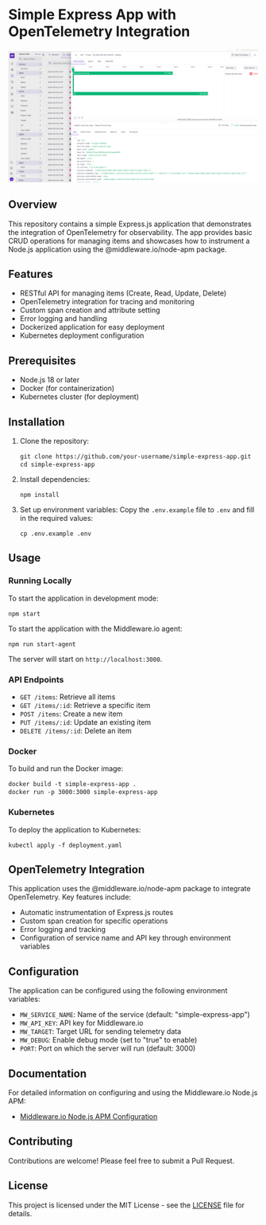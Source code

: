 # Simple Express App with OpenTelemetry Integration

![Simple Express App Screenshot](./assets/simple-express-app.png)

## Overview

This repository contains a simple Express.js application that demonstrates the integration of OpenTelemetry for observability. The app provides basic CRUD operations for managing items and showcases how to instrument a Node.js application using the @middleware.io/node-apm package.

## Features

- RESTful API for managing items (Create, Read, Update, Delete)
- OpenTelemetry integration for tracing and monitoring
- Custom span creation and attribute setting
- Error logging and handling
- Dockerized application for easy deployment
- Kubernetes deployment configuration

## Prerequisites

- Node.js 18 or later
- Docker (for containerization)
- Kubernetes cluster (for deployment)

## Installation

1. Clone the repository:
   ```
   git clone https://github.com/your-username/simple-express-app.git
   cd simple-express-app
   ```

2. Install dependencies:
   ```
   npm install
   ```

3. Set up environment variables:
   Copy the `.env.example` file to `.env` and fill in the required values:
   ```
   cp .env.example .env
   ```

## Usage

### Running Locally

To start the application in development mode:

```
npm start
```

To start the application with the Middleware.io agent:

```
npm run start-agent
```

The server will start on `http://localhost:3000`.

### API Endpoints

- `GET /items`: Retrieve all items
- `GET /items/:id`: Retrieve a specific item
- `POST /items`: Create a new item
- `PUT /items/:id`: Update an existing item
- `DELETE /items/:id`: Delete an item

### Docker

To build and run the Docker image:

```
docker build -t simple-express-app .
docker run -p 3000:3000 simple-express-app
```

### Kubernetes

To deploy the application to Kubernetes:

```
kubectl apply -f deployment.yaml
```

## OpenTelemetry Integration

This application uses the @middleware.io/node-apm package to integrate OpenTelemetry. Key features include:

- Automatic instrumentation of Express.js routes
- Custom span creation for specific operations
- Error logging and tracking
- Configuration of service name and API key through environment variables

## Configuration

The application can be configured using the following environment variables:

- `MW_SERVICE_NAME`: Name of the service (default: "simple-express-app")
- `MW_API_KEY`: API key for Middleware.io
- `MW_TARGET`: Target URL for sending telemetry data
- `MW_DEBUG`: Enable debug mode (set to "true" to enable)
- `PORT`: Port on which the server will run (default: 3000)

## Documentation

For detailed information on configuring and using the Middleware.io Node.js APM:

- [Middleware.io Node.js APM Configuration](https://docs.middleware.io/apm-configuration/node-js)

## Contributing

Contributions are welcome! Please feel free to submit a Pull Request.

## License

This project is licensed under the MIT License - see the [LICENSE](LICENSE) file for details.
